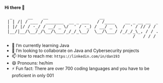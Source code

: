 <p><b>            Hi there 👋
</b></p>


<pre>
  _      __    __                    __                                   ____ __   
 | | /| / ___ / _______  __ _ ___   / /____    __ _ __ __  ___  _______  / _(_/ ___ 
 | |/ |/ / -_/ / __/ _ \/  ' / -_) / __/ _ \  /  ' / // / / _ \/ __/ _ \/ _/ / / -_)
 |__/|__/\__/_/\__/\___/_/_/_\__/  \__/\___/ /_/_/_\_, / / .__/_/  \___/_//_/_/\__/ 
                                                  /___/ /_/                         
</pre>

- 🌱 I’m currently learning Java
- 👯 I’m looking to collaborate on Java and Cybersecurity projects 
- 📫 How to reach me: ```https://linkedin.com/in/dan193 ```
- 😄 Pronouns: he/him
- ⚡ Fun fact: There are over 700 coding languages and you have to be proficient in only 001

